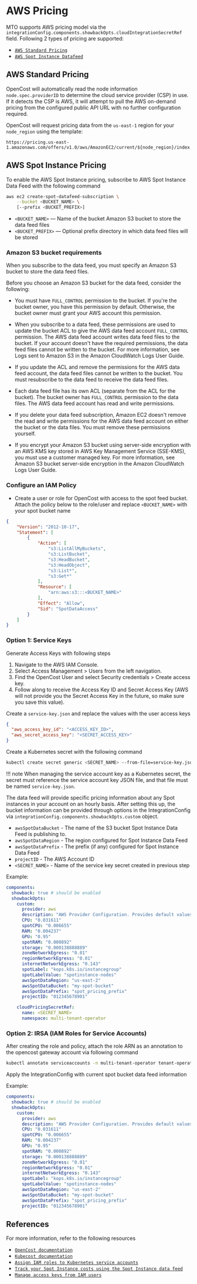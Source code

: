 # AWS Pricing

MTO supports AWS pricing model via the `integrationConfig.components.showbackOpts.cloudIntegrationSecretRef` field. Following 2 types of pricing are supported:

- [`AWS Standard Pricing`](#aws-standard-pricing)
- [`AWS Spot Instance Datafeed`](#aws-spot-instance-pricing)

## AWS Standard Pricing

OpenCost will automatically read the node information `node.spec.providerID` to determine the cloud service provider (CSP) in use. If it detects the CSP is AWS, it will attempt to pull the AWS on-demand pricing from the configured public API URL with no further configuration required.

OpenCost will request pricing data from the `us-east-1` region for your `node_region` using the template:

```url
https://pricing.us-east-1.amazonaws.com/offers/v1.0/aws/AmazonEC2/current/${node_region}/index.json
```

## AWS Spot Instance Pricing

To enable the AWS Spot Instance pricing, subscribe to AWS Spot Instance Data Feed with the following command

```sh
aws ec2 create-spot-datafeed-subscription \
    --bucket <BUCKET_NAME> \
    [--prefix <BUCKET_PREFIX>]
```

- `<BUCKET_NAME>` — Name of the bucket Amazon S3 bucket to store the data feed files
- `<BUCKET_PREFIX>` — Optional prefix directory in which data feed files will be stored

### Amazon S3 bucket requirements

When you subscribe to the data feed, you must specify an Amazon S3 bucket to store the data feed files.

Before you choose an Amazon S3 bucket for the data feed, consider the following:

- You must have `FULL_CONTROL` permission to the bucket. If you're the bucket owner, you have this permission by default. Otherwise, the bucket owner must grant your AWS account this permission.

- When you subscribe to a data feed, these permissions are used to update the bucket ACL to give the AWS data feed account `FULL_CONTROL` permission. The AWS data feed account writes data feed files to the bucket. If your account doesn't have the required permissions, the data feed files cannot be written to the bucket. For more information, see Logs sent to Amazon S3 in the Amazon CloudWatch Logs User Guide.

- If you update the ACL and remove the permissions for the AWS data feed account, the data feed files cannot be written to the bucket. You must resubscribe to the data feed to receive the data feed files.

- Each data feed file has its own ACL (separate from the ACL for the bucket). The bucket owner has `FULL_CONTROL` permission to the data files. The AWS data feed account has read and write permissions.

- If you delete your data feed subscription, Amazon EC2 doesn't remove the read and write permissions for the AWS data feed account on either the bucket or the data files. You must remove these permissions yourself.

- If you encrypt your Amazon S3 bucket using server-side encryption with an AWS KMS key stored in AWS Key Management Service (SSE-KMS), you must use a customer managed key. For more information, see Amazon S3 bucket server-side encryption in the Amazon CloudWatch Logs User Guide.

### Configure an IAM Policy

- Create a user or role for OpenCost with access to the spot feed bucket. Attach the policy below to the role/user and replace `<BUCKET_NAME>` with your spot bucket name

```json
{
    "Version": "2012-10-17",
    "Statement": [
        {
            "Action": [
                "s3:ListAllMyBuckets",
                "s3:ListBucket",
                "s3:HeadBucket",
                "s3:HeadObject",
                "s3:List*",
                "s3:Get*"
            ],
            "Resource": [
                "arn:aws:s3:::<BUCKET_NAME>"
            ],
            "Effect": "Allow",
            "Sid": "SpotDataAccess"
        }
    ]
}
```

### Option 1: Service Keys

Generate Access Keys with following steps

1. Navigate to the AWS IAM Console.
1. Select Access Management > Users from the left navigation.
1. Find the OpenCost User and select Security credentials > Create access key.
1. Follow along to receive the Access Key ID and Secret Access Key (AWS will not provide you the Secret Access Key in the future, so make sure you save this value).

Create a `service-key.json` and replace the values with the user access keys

```json
{
  "aws_access_key_id": "<ACCESS_KEY_ID>",
  "aws_secret_access_key": "<SECRET_ACCESS_KEY>"
}
```

Create a Kubernetes secret with the following command

```sh
kubectl create secret generic <SECRET_NAME> --from-file=service-key.json --namespace multi-tenant-operator
```

!!! note
    When managing the service account key as a Kubernetes secret, the secret must reference the service account key JSON file, and that file must be named `service-key.json`.

The data feed will provide specific pricing information about any Spot instances in your account on an hourly basis. After setting this up, the bucket information can be provided through options in the IntegrationConfig via `integrationConfig.components.showbackOpts.custom` object.

- `awsSpotDataBucket` - The name of the S3 bucket Spot Instance Data Feed is publishing to.
- `awsSpotDataRegion` - The region configured for Spot Instance Data Feed
- `awsSpotDataPrefix` - The prefix (if any) configured for Spot Instance Data Feed
- `projectID` - The AWS Account ID
- `<SECRET_NAME>` - Name of the service key secret created in previous step

Example:

```yaml
components:
  showback: true # should be enabled
  showbackOpts:
    custom:
      provider: aws
      description: "AWS Provider Configuration. Provides default values used if instance type or spot information is not found."
      CPU: "0.031611"
      spotCPU: "0.006655"
      RAM: "0.004237"
      GPU: "0.95"
      spotRAM: "0.000892"
      storage: "0.000138888889"
      zoneNetworkEgress: "0.01"
      regionNetworkEgress: "0.01"
      internetNetworkEgress: "0.143"
      spotLabel: "kops.k8s.io/instancegroup"
      spotLabelValue: "spotinstance-nodes"
      awsSpotDataRegion: "us-east-2"
      awsSpotDataBucket: "my-spot-bucket"
      awsSpotDataPrefix: "spot_pricing_prefix"
      projectID: "012345678901"

    cloudPricingSecretRef:
      name: <SECRET_NAME>
      namespace: multi-tenant-operator
```

### Option 2: IRSA (IAM Roles for Service Accounts)

After creating the role and policy, attach the role ARN as an annotation to the opencost gateway account via following command

```sh
kubectl annotate serviceaccounts -n multi-tenant-operator tenant-operator-opencost-gateway eks.amazonaws.com/role-arn=<ROLE_ARN>
```

Apply the IntegrationConfig with current spot bucket data feed information

Example:

```yaml
components:
  showback: true # should be enabled
  showbackOpts:
    custom:
      provider: aws
      description: "AWS Provider Configuration. Provides default values used if instance type or spot information is not found."
      CPU: "0.031611"
      spotCPU: "0.006655"
      RAM: "0.004237"
      GPU: "0.95"
      spotRAM: "0.000892"
      storage: "0.000138888889"
      zoneNetworkEgress: "0.01"
      regionNetworkEgress: "0.01"
      internetNetworkEgress: "0.143"
      spotLabel: "kops.k8s.io/instancegroup"
      spotLabelValue: "spotinstance-nodes"
      awsSpotDataRegion: "us-east-2"
      awsSpotDataBucket: "my-spot-bucket"
      awsSpotDataPrefix: "spot_pricing_prefix"
      projectID: "012345678901"
```

## References

For more information, refer to the following resources

- [`OpenCost documentation`](https://www.opencost.io/docs/configuration/aws)
- [`Kubecost documentation`](https://docs.kubecost.com/install-and-configure/install/cloud-integration/aws-cloud-integrations)
- [`Assign IAM roles to Kubernetes service accounts`](https://docs.aws.amazon.com/eks/latest/userguide/associate-service-account-role.html)
- [`Track your Spot Instance costs using the Spot Instance data feed`](https://docs.aws.amazon.com/AWSEC2/latest/UserGuide/spot-data-feeds.html)
- [`Manage access keys from IAM users`](https://docs.aws.amazon.com/IAM/latest/UserGuide/id_credentials_access-keys.html)
